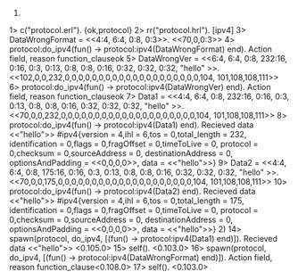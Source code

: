 1)
1> c("protocol.erl").
{ok,protocol}
2> rr("protocol.hrl").
[ipv4]
3> DataWrongFormat = <<4:4, 6:4, 0:8, 0:3>>.
<<70,0,0:3>>
4> protocol:do_ipv4(fun() -> protocol:ipv4(DataWrongFormat) end).
Action field, reason function_clauseok
5> DataWrongVer = <<6:4, 6:4, 0:8, 232:16, 0:16, 0:3, 0:13, 0:8, 0:8, 0:16, 0:32, 0:32, 0:32,
  "hello" >>.
<<102,0,0,232,0,0,0,0,0,0,0,0,0,0,0,0,0,0,0,0,0,0,0,0,104,
  101,108,108,111>>
6> protocol:do_ipv4(fun() -> protocol:ipv4(DataWrongVer) end).
Action field, reason function_clauseok
7> Data1 = <<4:4, 6:4, 0:8, 232:16, 0:16, 0:3, 0:13, 0:8, 0:8, 0:16, 0:32, 0:32, 0:32, "hello" >>.
<<70,0,0,232,0,0,0,0,0,0,0,0,0,0,0,0,0,0,0,0,0,0,0,0,104,
  101,108,108,111>>
8> protocol:do_ipv4(fun() -> protocol:ipv4(Data1) end).
Recieved data <<"hello">> 
#ipv4{version = 4,ihl = 6,tos = 0,total_length = 232,
      identification = 0,flags = 0,fragOffset = 0,timeToLive = 0,
      protocol = 0,checksum = 0,sourceAddress = 0,
      destinationAddress = 0,
      optionsAndPadding = <<0,0,0,0>>,
      data = <<"hello">>}
9> Data2 = <<4:4, 6:4, 0:8, 175:16, 0:16, 0:3, 0:13, 0:8, 0:8, 0:16, 0:32, 0:32, 0:32, "hello" >>.
<<70,0,0,175,0,0,0,0,0,0,0,0,0,0,0,0,0,0,0,0,0,0,0,0,104,
  101,108,108,111>>
10> protocol:do_ipv4(fun() -> protocol:ipv4(Data2) end).
Recieved data <<"hello">> 
#ipv4{version = 4,ihl = 6,tos = 0,total_length = 175,
      identification = 0,flags = 0,fragOffset = 0,timeToLive = 0,
      protocol = 0,checksum = 0,sourceAddress = 0,
      destinationAddress = 0,
      optionsAndPadding = <<0,0,0,0>>,
      data = <<"hello">>}
2)
14> spawn(protocol, do_ipv4, [(fun() -> protocol:ipv4(Data1) end)]).
Recieved data <<"hello">> 
<0.105.0>
15> self().
<0.103.0>
16> spawn(protocol, do_ipv4, [(fun() -> protocol:ipv4(DataWrongFormat) end)]).
Action field, reason function_clause<0.108.0>
17> self().
<0.103.0>
